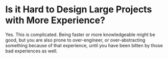 # Is it Hard to Design Large Projects with More Experience?

Yes. This is complicated. Being faster or more knowledgeable might be
good, but you are also prone to over-engineer, or over-abstracting
something because of that experience, until you have been bitten by
those bad experiences as well.
